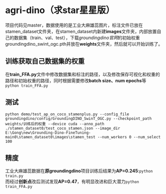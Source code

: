 # agri-dino（求star星星版）
项目代码见master，数据使用的是工业大麻雄蕊图片，标注文件已放在stamen_dataset文件夹，在stamen_dataset内新建**images**文件夹，内部放置自己的数据集（train、val、test），下载*groundingdino官网*的初始权重groundingdino_swint_ogc.pth并放在**weights**文件夹，然后就可以开始训练了。
## 训练获取自己数据集的权重
在**train_FFA.py**文件中修改数据集和标注的路径，以及修改保存可视化和权重的路径和初始权重的路径，同时根据需要修改**batch size、num epochs**等<br>
`python train_FFA.py`
## 测试
`python demo/test_ap_on_coco_stamenplus.py --config_file groundingdino/config/GroundingDINO_SwinT_OGC.py --checkpoint_path weights/训练后的权重 --device cuda --anno_path ./stamen_dataset0/test_coco_stamen.json --image_dir E:\Gong\new\Grounding-Dino-FineTuning-main0\stamen_dataset0\images\stamen_test --num_workers 0 --num_select 100`
## 精度
工业大麻雄蕊数据在**原groundingdino**项目训练后结果为**AP=0.245**:`python train.py`<br>
而经过**创新点**改后测试发现**AP=0.47**，有明显改进和巨大潜力`python train_FFA.py`
